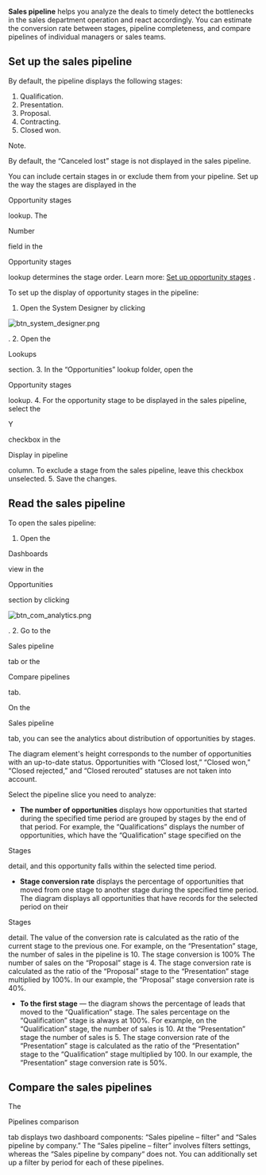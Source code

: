


**Sales pipeline** 
 helps you analyze the deals to timely detect the bottlenecks in the sales department operation and react accordingly. You can estimate the conversion rate between stages, pipeline completeness, and compare pipelines of individual managers or sales teams.
 



 Set up the sales pipeline
---------------------------



 By default, the pipeline displays the following stages:
 


1. Qualification.
2. Presentation.
3. Proposal.
4. Contracting.
5. Closed won.





 Note.
 
 By default, the “Canceled lost” stage is not displayed in the sales pipeline.
 




 You can include certain stages in or exclude them from your pipeline. Set up the way the stages are displayed in the
 
 Opportunity stages
 
 lookup. The
 
 Number
 
 field in the
 
 Opportunity stages
 
 lookup determines the stage order. Learn more:
 [Set up opportunity stages](/docs/8-0/user/sales_tools/long_sales/opportunity_stages/set_up_opportunity_stages) 
 .
 



 To set up the display of opportunity stages in the pipeline:
 


1. Open the System Designer by clicking
 
![btn_system_designer.png](/guides/sites/en/files/documentation/user/en/opportunities/BPMonlineHelp/opportunities_pipeline/btn_system_designer.png)

 .
2. Open the
 
 Lookups
 
 section.
3. In the “Opportunities” lookup folder, open the
 
 Opportunity stages
 
 lookup.
4. For the opportunity stage to be displayed in the sales pipeline, select the
 
 Y
 
 checkbox in the
 
 Display in pipeline
 
 column. To exclude a stage from the sales pipeline, leave this checkbox unselected.
5. Save the changes.



 Read the sales pipeline
-------------------------



 To open the sales pipeline:
 


1. Open the
 
 Dashboards
 
 view in the
 
 Opportunities
 
 section by clicking
 
![btn_com_analytics.png](/guides/sites/en/files/documentation/user/en/opportunities/BPMonlineHelp/opportunities_pipeline/btn_com_analytics.png)

 .
2. Go to the
 
 Sales pipeline
 
 tab or the
 
 Compare pipelines
 
 tab.
 



 On the
 
 Sales pipeline
 
 tab, you can see the analytics about distribution of opportunities by stages.
 



 The diagram element's height corresponds to the number of opportunities with an up-to-date status. Opportunities with “Closed lost,” “Closed won,” “Closed rejected,” and “Closed rerouted” statuses are not taken into account.



 Select the pipeline slice you need to analyze:
 


* **The number of opportunities** 
 displays how opportunities that started during the specified time period are grouped by stages by the end of that period. For example, the “Qualifications” displays the number of opportunities, which have the “Qualification” stage specified on the
 
 Stages
 
 detail, and this opportunity falls within the selected time period.
* **Stage conversion rate** 
 displays the percentage of opportunities that moved from one stage to another stage during the specified time period. The diagram displays all opportunities that have records for the selected period on their
 
 Stages
 
 detail. The value of the conversion rate is calculated as the ratio of the current stage to the previous one. For example, on the “Presentation” stage, the number of sales in the pipeline is 10. The stage conversion is 100% The number of sales on the “Proposal” stage is 4. The stage conversion rate is calculated as the ratio of the “Proposal” stage to the “Presentation” stage multiplied by 100%. In our example, the “Proposal” stage conversion rate is 40%.
* **To the first stage** 
 — the diagram shows the percentage of leads that moved to the “Qualification” stage. The sales percentage on the “Qualification” stage is always at 100%. For example, on the “Qualification” stage, the number of sales is 10. At the “Presentation” stage the number of sales is 5. The stage conversion rate of the “Presentation” stage is calculated as the ratio of the “Presentation” stage to the “Qualification” stage multiplied by 100. In our example, the “Presentation” stage conversion rate is 50%.



 Compare the sales pipelines
-----------------------------



 The
 
 Pipelines comparison
 
 tab displays two dashboard components: “Sales pipeline – filter” and “Sales pipeline by company.” The “Sales pipeline – filter” involves filters settings, whereas the “Sales pipeline by company“ does not. You can additionally set up a filter by period for each of these pipelines.
 




